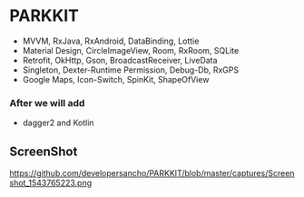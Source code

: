 # PARKKIT

* MVVM, RxJava, RxAndroid, DataBinding, Lottie
* Material Design, CircleImageView, Room, RxRoom, SQLite
* Retrofit, OkHttp, Gson, BroadcastReceiver, LiveData
* Singleton, Dexter-Runtime Permission, Debug-Db, RxGPS
* Google Maps, Icon-Switch, SpinKit, ShapeOfView

### After we will add 
* dagger2 and Kotlin

## ScreenShot
https://github.com/developersancho/PARKKIT/blob/master/captures/Screenshot_1543765223.png
